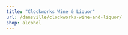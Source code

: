 ```yaml
---
title: "Clockworks Wine & Liquor"
url: /dansville/clockworks-wine-and-liquor/
shop: alcohol
---
```

